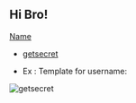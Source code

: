 ## Hi Bro! 

[Name](https://github.com/getsecret)

- [getsecret](/templates/username.md)

- Ex : Template for username:

<p align="left">
<a href="https://github.com/getsecret" target="blank"><i align="center" class="devicon-twitter-original" alt="Renato_Resabala" height="40" width="60" ></i>
</a>
</p>
<p align="left"> <img src="https://komarev.com/ghpvc/?username=getsecret&label=Profile%20views&color=0e75b6&style=flat" alt="getsecret" /> </p>

<!--
getsecret
**getsecret/getsecret** is a ✨ _special_ ✨ repository because its `README.md` (this file) appears on your GitHub profile.

Here are some ideas to get you started:

- 🔭 I’m currently working on ...
- 🌱 I’m currently learning ...
- 👯 I’m looking to collaborate on ...
- 🤔 I’m looking for help with ...
- 💬 Ask me about ...
- 📫 How to reach me: ...
- 😄 Pronouns: ...
- ⚡ Fun fact: ...
-->
